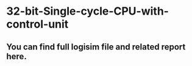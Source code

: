 # 32-bit-Single-cycle-CPU-with-control-unit
## You can find full logisim file and related report here.

